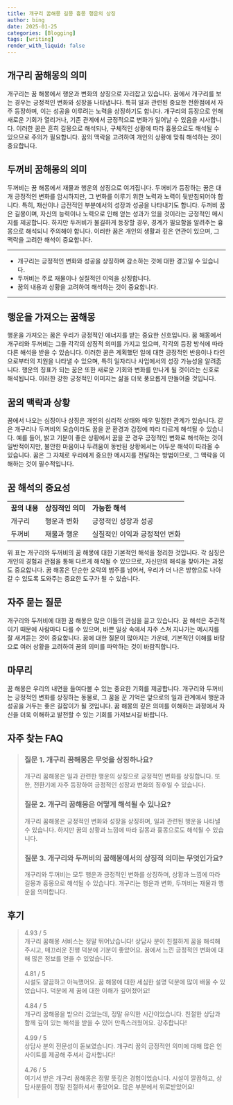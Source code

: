 ```yaml
---
title: 개구리 꿈해몽 길몽 흉몽 행운의 상징
author: bing
date: 2025-01-25
categories: [Blogging]
tags: [writing]
render_with_liquid: false
---
```



<h2 id='개구리 꿈해몽의 의미'>개구리 꿈해몽의 의미</h2>

<p>개구리는 꿈 해몽에서 행운과 변화의 상징으로 자리잡고 있습니다. 꿈에서 개구리를 보는 경우는 긍정적인 변화와 성장을 나타냅니다. 특히 일과 관련된 중요한 전환점에서 자주 등장하며, 이는 성공을 이루려는 노력을 상징하기도 합니다. 개구리의 등장으로 인해 새로운 기회가 열리거나, 기존 관계에서 긍정적으로 변화가 일어날 수 있음을 시사합니다. 이러한 꿈은 흔히 길몽으로 해석되나, 구체적인 상황에 따라 흉몽으로도 해석될 수 있으므로 주의가 필요합니다. 꿈의 맥락을 고려하여 개인의 상황에 맞춰 해석하는 것이 중요합니다.</p>

<h2 id='두꺼비 꿈해몽의 의미'>두꺼비 꿈해몽의 의미</h2>

<p>두꺼비는 꿈 해몽에서 재물과 행운의 상징으로 여겨집니다. 두꺼비가 등장하는 꿈은 대개 긍정적인 변화를 암시하지만, 그 변화를 이루기 위한 노력과 노력이 뒷받침되어야 합니다. 특히, 재산이나 금전적인 부분에서의 성장과 성공을 나타내기도 합니다. 두꺼비 꿈은 길몽이며, 자신의 능력이나 노력으로 인해 얻는 성과가 있을 것이라는 긍정적인 메시지를 제공합니다. 하지만 두꺼비가 불길하게 등장할 경우, 경계가 필요함을 알려주는 흉몽으로 해석되니 주의해야 합니다. 이러한 꿈은 개인의 생활과 깊은 연관이 있으며, 그 맥락을 고려한 해석이 중요합니다.</p>

<hr />

<ul>
    <li>개구리는 긍정적인 변화와 성공을 상징하며 감소하는 것에 대한 경고일 수 있습니다.</li>
    <li>두꺼비는 주로 재물이나 실질적인 이익을 상징합니다.</li>
    <li>꿈의 내용과 상황을 고려하여 해석하는 것이 중요합니다.</li>
</ul>

<hr />

<h2 id='행운을 가져오는 꿈해몽'>행운을 가져오는 꿈해몽</h2>

<p>행운을 가져오는 꿈은 우리가 긍정적인 에너지를 받는 중요한 신호입니다. 꿈 해몽에서 개구리와 두꺼비는 그들 각각의 상징적 의미를 가지고 있으며, 각각의 등장 방식에 따라 다른 해석을 받을 수 있습니다. 이러한 꿈은 계획했던 일에 대한 긍정적인 반응이나 타인으로부터의 지원을 나타낼 수 있으며, 특히 일자리나 사업에서의 성장 가능성을 알려줍니다. 행운의 징표가 되는 꿈은 또한 새로운 기회와 변화를 만나게 될 것이라는 신호로 해석됩니다. 이러한 강한 긍정적인 이미지는 삶을 더욱 풍요롭게 만들어줄 것입니다.</p>

<h2 id='꿈의 맥락과 상황'>꿈의 맥락과 상황</h2>

<p>꿈에서 나오는 심징이나 상징은 개인의 심리적 상태와 매우 밀접한 관계가 있습니다. 같은 개구리나 두꺼비의 모습이라도 꿈을 꾼 환경과 감정에 따라 다르게 해석될 수 있습니다. 예를 들어, 밝고 기분이 좋은 상황에서 꿈을 꾼 경우 긍정적인 변화로 해석하는 것이 일반적이지만, 불안한 마음이나 두려움이 동반된 상황에서는 어두운 해석이 따라올 수 있습니다. 꿈은 그 자체로 우리에게 중요한 메시지를 전달하는 방법이므로, 그 맥락을 이해하는 것이 필수적입니다.</p>

<h2 id='꿈 해석의 중요성'>꿈 해석의 중요성</h2>

<table>
    <tr>
        <td><b>꿈의 내용</b></td>
        <td><b>상징적인 의미</b></td>
        <td><b>가능한 해석</b></td>
    </tr>
    <tr>
        <td>개구리</td>
        <td>행운과 변화</td>
        <td>긍정적인 성장과 성공</td>
    </tr>
    <tr>
        <td>두꺼비</td>
        <td>재물과 행운</td>
        <td>실질적인 이익과 긍정적인 변화</td>
    </tr>
</table>

<p>위 표는 개구리와 두꺼비의 꿈 해몽에 대한 기본적인 해석을 정리한 것입니다. 각 심징은 개인의 경험과 관점을 통해 다르게 해석될 수 있으므로, 자신만의 해석을 찾아가는 과정도 중요합니다. 꿈 해몽은 단순한 오락의 범주를 넘어서, 우리가 더 나은 방향으로 나아갈 수 있도록 도와주는 중요한 도구가 될 수 있습니다.</p>

<h2 id='자주 묻는 질문'>자주 묻는 질문</h2>

<p>개구리와 두꺼비에 대한 꿈 해몽은 많은 이들의 관심을 끌고 있습니다. 꿈 해석은 주관적이기 때문에 사람마다 다를 수 있으며, 바쁜 일상 속에서 자주 스쳐 지나가는 메시지를 잘 새겨듣는 것이 중요합니다. 꿈에 대한 질문이 많아지는 가운데, 기본적인 이해를 바탕으로 여러 상황을 고려하여 꿈의 의미를 파악하는 것이 바람직합니다.</p>

<h2 id='마무리'>마무리</h2>

<p>꿈 해몽은 우리의 내면을 들여다볼 수 있는 중요한 기회를 제공합니다. 개구리와 두꺼비는 긍정적인 변화를 상징하는 동물로, 그 꿈을 꾼 기억은 앞으로의 일과 관계에서 행운과 성공을 거두는 좋은 길잡이가 될 것입니다. 꿈 해몽의 깊은 의미를 이해하는 과정에서 자신을 더욱 이해하고 발전할 수 있는 기회를 가져보시길 바랍니다.</p>


<h2 id='자주_찾는_FAQ'>자주 찾는 FAQ</h2>
<div itemscope="" itemtype="https://schema.org/FAQPage"> 
<blockquote> 
<div itemscope="" itemprop="mainEntity" itemtype="https://schema.org/Question"> 
<h3 itemprop="name">질문 1. 개구리 꿈해몽은 무엇을 상징하나요?</h3> 
<div itemscope="" itemprop="acceptedAnswer" itemtype="https://schema.org/Answer"> 
<span itemprop="text"> 
<p>개구리 꿈해몽은 일과 관련한 행운의 상징으로 긍정적인 변화를 상징합니다. 또한, 전환기에 자주 등장하여 긍정적인 성장과 변화의 징후일 수 있습니다.</p> 
</span> 
</div> 
</div> 
<div itemscope="" itemprop="mainEntity" itemtype="https://schema.org/Question"> 
<h3 itemprop="name">질문 2. 개구리 꿈해몽은 어떻게 해석될 수 있나요?</h3> 
<div itemscope="" itemprop="acceptedAnswer" itemtype="https://schema.org/Answer"> 
<span itemprop="text"> 
<p>개구리 꿈해몽은 긍정적인 변화와 성장을 상징하며, 일과 관련된 행운을 나타낼 수 있습니다. 하지만 꿈의 상황과 느낌에 따라 길몽과 흉몽으로도 해석될 수 있습니다.</p> 
</span> 
</div> 
</div> 
<div itemscope="" itemprop="mainEntity" itemtype="https://schema.org/Question"> 
<h3 itemprop="name">질문 3. 개구리와 두꺼비의 꿈해몽에서의 상징적 의미는 무엇인가요?</h3> 
<div itemscope="" itemprop="acceptedAnswer" itemtype="https://schema.org/Answer"> 
<span itemprop="text"> 
<p>개구리와 두꺼비는 모두 행운과 긍정적인 변화를 상징하며, 상황과 느낌에 따라 길몽과 흉몽으로 해석될 수 있습니다. 개구리는 행운과 변화, 두꺼비는 재물과 행운을 의미합니다.</p> 
</span> 
</div> 
</div> 
</blockquote> 
</div>
<h2 id='후기'>후기</h2>
<div itemscope itemtype="https://schema.org/Product">
  <blockquote>
  <div itemprop="review" itemscope itemtype="https://schema.org/Review">
      <div itemprop="reviewRating" itemscope itemtype="https://schema.org/Rating"> <span itemprop="ratingValue">4.93</span> / <span itemprop="bestRating">5</span> </div>
      <span itemprop="reviewBody">개구리 꿈해몽 서비스는 정말 뛰어났습니다! 상담사 분이 친절하게 꿈을 해석해주시고, 매끄러운 진행 덕분에 기분이 좋았어요. 꿈에서 느낀 긍정적인 변화에 대해 많은 정보를 얻을 수 있었습니다.</span>
  </div>
  <br>
  <div itemprop="review" itemscope itemtype="https://schema.org/Review">
      <div itemprop="reviewRating" itemscope itemtype="https://schema.org/Rating"> <span itemprop="ratingValue">4.81</span> / <span itemprop="bestRating">5</span> </div>
      <span itemprop="reviewBody">시설도 깔끔하고 아늑했어요. 꿈 해몽에 대한 세심한 설명 덕분에 많이 배울 수 있었습니다. 덕분에 제 꿈에 대한 이해가 깊어졌어요!</span>
  </div>
  <br>
  <div itemprop="review" itemscope itemtype="https://schema.org/Review">
      <div itemprop="reviewRating" itemscope itemtype="https://schema.org/Rating"> <span itemprop="ratingValue">4.84</span> / <span itemprop="bestRating">5</span> </div>
      <span itemprop="reviewBody">개구리 꿈해몽을 받으러 갔었는데, 정말 유익한 시간이었습니다. 친절한 상담과 함께 깊이 있는 해석을 받을 수 있어 만족스러웠어요. 강추합니다!</span>
  </div>
  <br>
  <div itemprop="review" itemscope itemtype="https://schema.org/Review">
      <div itemprop="reviewRating" itemscope itemtype="https://schema.org/Rating"> <span itemprop="ratingValue">4.99</span> / <span itemprop="bestRating">5</span> </div>
      <span itemprop="reviewBody">상담사 분의 전문성이 돋보였습니다. 개구리 꿈의 긍정적인 의미에 대해 많은 인사이트를 제공해 주셔서 감사합니다!</span>
  </div>
  <br>
  <div itemprop="review" itemscope itemtype="https://schema.org/Review">
      <div itemprop="reviewRating" itemscope itemtype="https://schema.org/Rating"> <span itemprop="ratingValue">4.76</span> / <span itemprop="bestRating">5</span> </div>
      <span itemprop="reviewBody">여기서 받은 개구리 꿈해몽은 정말 뜻깊은 경험이었습니다. 시설이 깔끔하고, 상담사분들이 정말 친절하셔서 좋았어요. 많은 부분에서 위로받았어요!</span>
  </div>
  <br>
  </blockquote>
</div>
